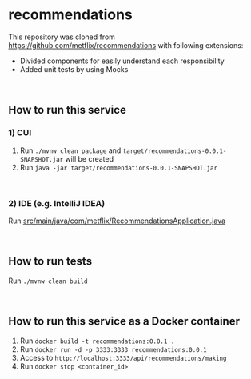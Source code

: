 # recommendations
This repository was cloned from https://github.com/metflix/recommendations with following extensions:
- Divided components for easily understand each responsibility
- Added unit tests by using Mocks

<br>


## How to run this service

### 1) CUI
1. Run `./mvnw clean package` and `target/recommendations-0.0.1-SNAPSHOT.jar` will be created
2. Run `java -jar target/recommendations-0.0.1-SNAPSHOT.jar`

<br>

### 2) IDE (e.g. IntelliJ IDEA)
Run [src/main/java/com/metflix/RecommendationsApplication.java](https://github.com/hageyahhoo/recommendations/blob/master/src/main/java/com/metflix/RecommendationsApplication.java)

<br>


## How to run tests
Run `./mvnw clean build`

<br>


## How to run this service as a Docker container
1. Run `docker build -t recommendations:0.0.1 .`
2. Run `docker run -d -p 3333:3333 recommendations:0.0.1`
3. Access to `http://localhost:3333/api/recommendations/making`
4. Run `docker stop <container_id>`
